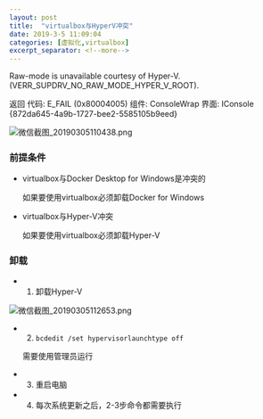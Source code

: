 ```yaml
---
layout: post
title:  "virtualbox与HyperV冲突"
date: 2019-3-5 11:09:04
categories: [虚拟化,virtualbox]
excerpt_separator: <!--more-->
---
```


Raw-mode is unavailable courtesy of Hyper-V. (VERR_SUPDRV_NO_RAW_MODE_HYPER_V_ROOT).

返回 代码: 
E_FAIL (0x80004005)
组件: 
ConsoleWrap
界面: 
IConsole {872da645-4a9b-1727-bee2-5585105b9eed}

<!--more-->

![微信截图_20190305110438.png](/images/微信截图_20190305110438.png)

### 前提条件

- virtualbox与Docker Desktop for Windows是冲突的

    如果要使用virtualbox必须卸载Docker for Windows

- virtualbox与Hyper-V冲突

    如果要使用virtualbox必须卸载Hyper-V

### 卸载

* 1. 卸载Hyper-V

![微信截图_20190305112653.png](/images/微信截图_20190305112653.png)

* 2. `bcdedit /set hypervisorlaunchtype off`

    需要使用管理员运行

* 3. 重启电脑

* 4. 每次系统更新之后，2-3步命令都需要执行